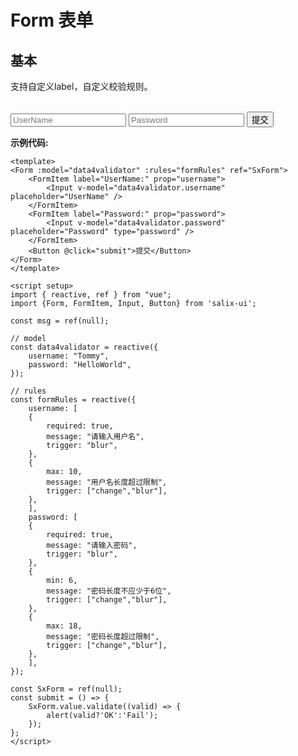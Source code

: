 # Form 表单

## 基本

支持自定义label，自定义校验规则。

<br>
<Form :model="data4validator" :rules="formRules" ref="SxForm">
    <FormItem label="UserName:" prop="username">
        <Input v-model="data4validator.username" placeholder="UserName" />
    </FormItem>
    <FormItem label="Password:" prop="password">
        <Input v-model="data4validator.password" placeholder="Password" type="password" />
    </FormItem>
    <Button @click="submit">提交</Button>
</Form>

**示例代码:**

```vue
<template>
<Form :model="data4validator" :rules="formRules" ref="SxForm">
    <FormItem label="UserName:" prop="username">
        <Input v-model="data4validator.username" placeholder="UserName" />
    </FormItem>
    <FormItem label="Password:" prop="password">
        <Input v-model="data4validator.password" placeholder="Password" type="password" />
    </FormItem>
    <Button @click="submit">提交</Button>
</Form>
</template>

<script setup>
import { reactive, ref } from "vue";
import {Form, FormItem, Input, Button} from 'salix-ui';

const msg = ref(null);

// model
const data4validator = reactive({
    username: "Tommy",
    password: "HelloWorld",
});

// rules
const formRules = reactive({
    username: [
    {
        required: true,
        message: "请输入用户名",
        trigger: "blur",
    },
    {
        max: 10,
        message: "用户名长度超过限制",
        trigger: ["change","blur"],
    },
    ],
    password: [
    {
        required: true,
        message: "请输入密码",
        trigger: "blur",
    },
    {
        min: 6,
        message: "密码长度不应少于6位",
        trigger: ["change","blur"],
    },
    {
        max: 18,
        message: "密码长度超过限制",
        trigger: ["change","blur"],
    },
    ],
});

const SxForm = ref(null);
const submit = () => {
    SxForm.value.validate((valid) => {
        alert(valid?'OK':'Fail');
    });
};
</script>
```

<script setup>
import { reactive, ref } from "vue";
import {Form, FormItem, Input, Button} from 'salix-ui';

const msg = ref(null);

// model
const data4validator = reactive({
    username: "Tommy",
    password: "HelloWorld",
});

// rules
const formRules = reactive({
    username: [
    {
        required: true,
        message: "请输入用户名",
        trigger: "blur",
    },
    {
        max: 10,
        message: "用户名长度超过限制",
        trigger: ["change","blur"],
    },
    ],
    password: [
    {
        required: true,
        message: "请输入密码",
        trigger: "blur",
    },
    {
        min: 6,
        message: "密码长度不应少于6位",
        trigger: ["change","blur"],
    },
    {
        max: 18,
        message: "密码长度超过限制",
        trigger: ["change","blur"],
    },
    ],
});

const SxForm = ref(null);
const submit = () => {
    SxForm.value.validate((valid) => {
        alert(valid?'OK':'Fail');
    });
};
</script>